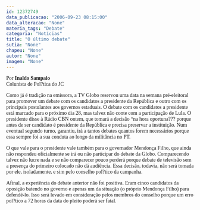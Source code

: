 ```yaml
---
id: 12372749
data_publicacao: "2006-09-23 08:15:00"
data_alteracao: "None"
materia_tags: "Debate"
categoria: "Notícias"
title: "O último debate"
sutia: "None"
chapeu: "None"
autor: "None"
imagem: "None"
---
```

<p><P><FONT face=Verdana>Por&nbsp;<STRONG>Inaldo Sampaio</STRONG><BR>Colunista de Pol?tica do JC<BR></FONT><FONT face=Verdana></FONT></P></p>
<p><P><FONT face=Verdana>Como&nbsp;já é tradição na emissora, a TV Globo reservou uma data na semana pré-eleitoral para promover um debate com os candidatos a presidente da República e outro com os principais postulantes aos governos estaduais. O debate com os candidatos a presidente está marcado para o próximo dia 28, mas talvez não conte com a participação de Lula. O presidente disse à Rádio CBN ontem, que tomará a decisão “na hora oportuna??? porque antes de ser candidato é presidente da República e precisa preservar a instituição. Num eventual segundo turno, garantiu, irá a tantos debates quantos forem necessários porque essa sempre foi a sua conduta ao longo da militância no PT.</FONT></P></p>
<p><P><FONT face=Verdana>O que vale para o presidente vale também para o governador Mendonça Filho, que ainda não respondeu oficialmente se irá ou não participar do debate da Globo. Comparecendo talvez não lucre nada e se não comparecer pouco perderá porque debate de televisão sem a presença do primeiro colocado não dá audiência. Essa decisão, todavia, não será tomada por ele, isoladamente, e sim pelo conselho pol?tico da campanha.</FONT></P></p>
<p><P><FONT face=Verdana>Afinal, a&nbsp;experiência do debate anterior não foi positiva. Eram cinco candidatos da oposição batendo no governo e apenas um da situação (o próprio Mendonça Filho) para defendê-lo. Isso será levado em consideração pelos membros do conselho porque um erro pol?tico a 72 horas da data do pleito poderá ser fatal.</FONT></P> </p>
